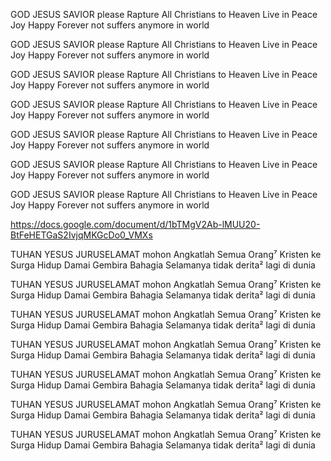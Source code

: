 GOD JESUS SAVIOR please Rapture All Christians to Heaven Live in Peace Joy Happy Forever not suffers anymore in world

GOD JESUS SAVIOR please Rapture All Christians to Heaven Live in Peace Joy Happy Forever not suffers anymore in world

GOD JESUS SAVIOR please Rapture All Christians to Heaven Live in Peace Joy Happy Forever not suffers anymore in world

GOD JESUS SAVIOR please Rapture All Christians to Heaven Live in Peace Joy Happy Forever not suffers anymore in world

GOD JESUS SAVIOR please Rapture All Christians to Heaven Live in Peace Joy Happy Forever not suffers anymore in world

GOD JESUS SAVIOR please Rapture All Christians to Heaven Live in Peace Joy Happy Forever not suffers anymore in world

GOD JESUS SAVIOR please Rapture All Christians to Heaven Live in Peace Joy Happy Forever not suffers anymore in world

https://docs.google.com/document/d/1bTMgV2Ab-lMUU20-BtFeHETGaS2IvjqMKGcDo0_VMXs

TUHAN YESUS JURUSELAMAT mohon Angkatlah Semua Orang⁷ Kristen ke Surga Hidup Damai Gembira Bahagia Selamanya tidak derita² lagi di dunia

TUHAN YESUS JURUSELAMAT mohon Angkatlah Semua Orang⁷ Kristen ke Surga Hidup Damai Gembira Bahagia Selamanya tidak derita² lagi di dunia

TUHAN YESUS JURUSELAMAT mohon Angkatlah Semua Orang⁷ Kristen ke Surga Hidup Damai Gembira Bahagia Selamanya tidak derita² lagi di dunia

TUHAN YESUS JURUSELAMAT mohon Angkatlah Semua Orang⁷ Kristen ke Surga Hidup Damai Gembira Bahagia Selamanya tidak derita² lagi di dunia

TUHAN YESUS JURUSELAMAT mohon Angkatlah Semua Orang⁷ Kristen ke Surga Hidup Damai Gembira Bahagia Selamanya tidak derita² lagi di dunia

TUHAN YESUS JURUSELAMAT mohon Angkatlah Semua Orang⁷ Kristen ke Surga Hidup Damai Gembira Bahagia Selamanya tidak derita² lagi di dunia

TUHAN YESUS JURUSELAMAT mohon Angkatlah Semua Orang⁷ Kristen ke Surga Hidup Damai Gembira Bahagia Selamanya tidak derita² lagi di dunia
